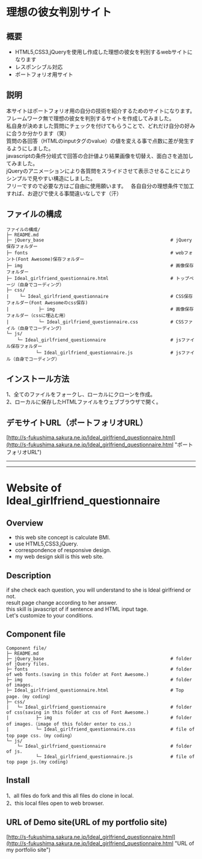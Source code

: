 # 理想の彼女判別サイト
## 概要
* HTML5,CSS3,jQueryを使用し作成した理想の彼女を判別するwebサイトになります
* レスポンシブル対応
* ポートフォリオ用サイト
## 説明
本サイトはポートフォリオ用の自分の技術を紹介するためのサイトになります。  
フレームワーク無で理想の彼女を判別するサイトを作成してみました。  
私自身が決めました質問にチェックを付けてもらうことで、どれだけ自分の好みに合うか分かります（笑）  
質問の各回答（HTMLのinputタグのvalue）の値を変える事で点数に差が発生するようにしました。  
javascriptの条件分岐式で回答の合計値より結果画像を切替え、面白さを追加してみました。  
jQueryのアニメーションにより各質問をスライドさせて表示させることによりシンプルで見やすい構造にしました。  
フリーですので必要な方はご自由に使用願います。  
各自自分の理想条件で加工すれば、お遊びで使える事間違いなしです（汗）  
## ファイルの構成
```
ファイルの構成/
├─ README.md
├─ jQuery_base                                               # jQuery保存フォルダー
├─ fonts                                                     # webフォント(Font Awesome)保存フォルダー
├─ img                                                       # 画像保存フォルダー
├─ Ideal_girlfriend_questionnaire.html                       # トップページ（自身でコーディング）
├─ css/
|    └─ Ideal_girlfriend_questionnaire                       # CSS保存フォルダー(Font Awesomeのcss保存)
|           ├─ img                                           # 画像保存フォルダー（cssに埋込む用）
|           └─ Ideal_girlfriend_questionnaire.css            # CSSファイル（自身でコーディング）
└─ js/
    └─ Ideal_girlfriend_questionnaire                        # jsファイル保存フォルダー
           └─ Ideal_girlfriend_questionnaire.js              # jsファイル（自身でコーディング）   
```
## インストール方法
1、全てのファイルをフォークし、ローカルにクローンを作成。  
2、ローカルに保存したHTMLファイルをウェブブラウザで開く。  
## デモサイトURL（ポートフォリオURL）
[http://s-fukushima.sakura.ne.jp/Ideal_girlfriend_questionnaire.html](http://s-fukushima.sakura.ne.jp/Ideal_girlfriend_questionnaire.html "ポートフォリオURL")

***
***

# Website of Ideal_girlfriend_questionnaire
## Overview
* this web site concept is calculate BMI.
* use HTML5,CSS3,jQuery.
* correspondence of responsive design.
* my web design skill is this web site.
## Description
if she check each question, you will understand to she is Ideal girlfriend or not.  
result page change according to her answer.  
this skill is javascript of if sentence and HTML input tage.    
Let's customize to your conditions.  
## Component file
```
Component file/
├─ README.md
├─ jQuery_base                                               # folder of jQuery files.
├─ fonts                                                     # folder of web fonts.(saving in this folder at Font Awesome.)
├─ img                                                       # folder of images. 
├─ Ideal_girlfriend_questionnaire.html                       # Top page.（my coding）
├─ css/
|   └─ Ideal_girlfriend_questionnaire                        # folder of css(saving in this folder at css of Font Awesome.)
|          ├─ img                                            # folder of images.（image of this folder enter to css.）
|          └─ Ideal_girlfriend_questionnaire.css             # file of top page css.（my coding）
└─ js/
    └─ Ideal_girlfriend_questionnaire                        # folder of js.
           └─ Ideal_girlfriend_questionnaire.js              # file of top page js.(my coding)
```
## Install
1、all files do fork and this all files do clone in local.  
2、this local files open to web browser.  
## URL of Demo site(URL of my portfolio site)
[http://s-fukushima.sakura.ne.jp/Ideal_girlfriend_questionnaire.html](http://s-fukushima.sakura.ne.jp/Ideal_girlfriend_questionnaire.html "URL of my portfolio site")
